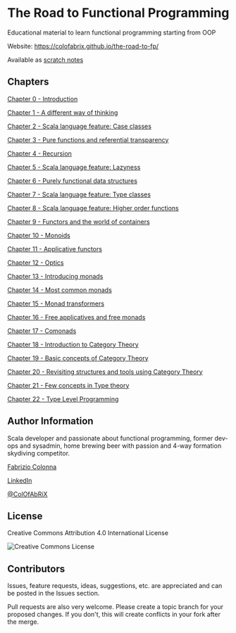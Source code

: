 # The Road to Functional Programming

Educational material to learn functional programming starting from OOP

Website: https://colofabrix.github.io/the-road-to-fp/

Available as [scratch notes](the_road_to_fp_notes.md)

## Chapters

[Chapter 0 - Introduction](00_introduction.md)

[Chapter 1 - A different way of thinking](01_different_way_of_thinking.md)

[Chapter 2 - Scala language feature: Case classes](02_case_classes.md)

[Chapter 3 - Pure functions and referential transparency](03_pure_functions.md)

[Chapter 4 - Recursion](04_recursion.md)

[Chapter 5 - Scala language feature: Lazyness](05_lazyness.md)

[Chapter 6 - Purely functional data structures](06_data_structures.md)

[Chapter 7 - Scala language feature: Type classes](07_type_classes.md)

[Chapter 8 - Scala language feature: Higher order functions](08_higher_order.md)

[Chapter 9 - Functors and the world of containers](09_functors.md)

[Chapter 10 - Monoids](10_monoids.md)

[Chapter 11 - Applicative functors](11_applicatives.md)

[Chapter 12 - Optics](12_optics.md)

[Chapter 13 - Introducing monads](13_introducing_monads.md)

[Chapter 14 - Most common monads](14_common_monads.md)

[Chapter 15 - Monad transformers](15_monad_transformers.md)

[Chapter 16 - Free applicatives and free monads](16_free_applicatives_monads.md)

[Chapter 17 - Comonads](17_comonads.md)

[Chapter 18 - Introduction to Category Theory](18_intro_category_theory.md)

[Chapter 19 - Basic concepts of Category Theory](19_basic_categories.md)

[Chapter 20 - Revisiting structures and tools using Category Theory](20_revisiting_with_cats.md)

[Chapter 21 - Few concepts in Type theory](21_type_theory_concepts.md)

[Chapter 22 - Type Level Programming](22_type_level_programming.md)

## Author Information

Scala developer and passionate about functional programming, former dev-ops and sysadmin, home
brewing beer with passion and 4-way formation skydiving competitor.

[Fabrizio Colonna](mailto:colofabrix@tin.it)

[LinkedIn](https://www.linkedin.com/in/fabrizio-colonna-9a70406a/)

[@ColOfAbRiX](https://github.com/ColOfAbRiX)

## License

Creative Commons Attribution 4.0 International License

![Creative Commons License][CC-BY-4.0]

## Contributors

Issues, feature requests, ideas, suggestions, etc. are appreciated and can be posted in the Issues section.

Pull requests are also very welcome. Please create a topic branch for your proposed changes. If you
don't, this will create conflicts in your fork after the merge.

[CC-BY-4.0]: https://i.creativecommons.org/l/by/4.0/88x31.png "Creative Commons License"
